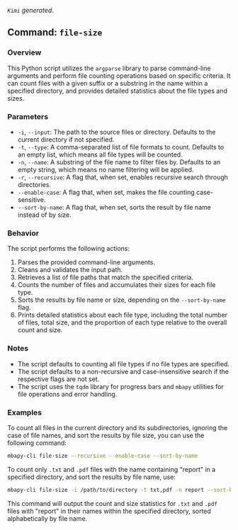 <!--
 * @Date: 2024-04-22 11:36:17
 * @LastEditors: BHM-Bob 2262029386@qq.com
 * @LastEditTime: 2024-04-22 11:36:39
 * @Description: 
-->
*`Kimi` generated*.

## Command: `file-size`

### Overview
This Python script utilizes the `argparse` library to parse command-line arguments and perform file counting operations based on specific criteria. It can count files with a given suffix or a substring in the name within a specified directory, and provides detailed statistics about the file types and sizes.

### Parameters

- `-i`, `--input`: The path to the source files or directory. Defaults to the current directory if not specified.
- `-t`, `--type`: A comma-separated list of file formats to count. Defaults to an empty list, which means all file types will be counted.
- `-n`, `--name`: A substring of the file name to filter files by. Defaults to an empty string, which means no name filtering will be applied.
- `-r`, `--recursive`: A flag that, when set, enables recursive search through directories.
- `--enable-case`: A flag that, when set, makes the file counting case-sensitive.
- `--sort-by-name`: A flag that, when set, sorts the result by file name instead of by size.

### Behavior
The script performs the following actions:
1. Parses the provided command-line arguments.
2. Cleans and validates the input path.
3. Retrieves a list of file paths that match the specified criteria.
4. Counts the number of files and accumulates their sizes for each file type.
5. Sorts the results by file name or size, depending on the `--sort-by-name` flag.
6. Prints detailed statistics about each file type, including the total number of files, total size, and the proportion of each type relative to the overall count and size.

### Notes
- The script defaults to counting all file types if no file types are specified.
- The script defaults to a non-recursive and case-insensitive search if the respective flags are not set.
- The script uses the `tqdm` library for progress bars and `mbapy` utilities for file operations and error handling.

### Examples

To count all files in the current directory and its subdirectories, ignoring the case of file names, and sort the results by file size, you can use the following command:

```bash
mbapy-cli file-size --recursive --enable-case --sort-by-name
```

To count only `.txt` and `.pdf` files with the name containing "report" in a specified directory, and sort the results by file name, use:

```bash
mbapy-cli file-size -i /path/to/directory -t txt,pdf -n report --sort-by-name
```

This command will output the count and size statistics for `.txt` and `.pdf` files with "report" in their names within the specified directory, sorted alphabetically by file name.